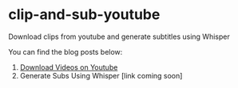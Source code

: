 # clip-and-sub-youtube
Download clips from youtube and generate subtitles using Whisper

You can find the blog posts below:
1. [Download Videos on Youtube](https://medium.com/@fur.elyse/automatically-generate-your-own-subtitles-for-youtube-videos-part-1-25f96258e2b3)
2. Generate Subs Using Whisper [link coming soon]
